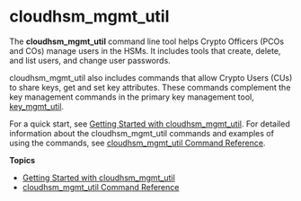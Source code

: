 # cloudhsm\_mgmt\_util<a name="cloudhsm_mgmt_util"></a>

The **cloudhsm\_mgmt\_util** command line tool helps Crypto Officers \(PCOs and COs\) manage users in the HSMs\. It includes tools that create, delete, and list users, and change user passwords\. 

cloudhsm\_mgmt\_util also includes commands that allow Crypto Users \(CUs\) to share keys, get and set key attributes\. These commands complement the key management commands in the primary key management tool, [key\_mgmt\_util](key_mgmt_util.md)\. 

For a quick start, see [Getting Started with cloudhsm\_mgmt\_util](cloudhsm_mgmt_util-getting-started.md)\. For detailed information about the cloudhsm\_mgmt\_util commands and examples of using the commands, see [cloudhsm\_mgmt\_util Command Reference](cloudhsm_mgmt_util-reference.md)\. 

**Topics**
+ [Getting Started with cloudhsm\_mgmt\_util](cloudhsm_mgmt_util-getting-started.md)
+ [cloudhsm\_mgmt\_util Command Reference](cloudhsm_mgmt_util-reference.md)